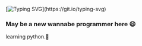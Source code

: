 [![Typing SVG](https://readme-typing-svg.demolab.com/?lines=Hi+Welcome+to+my+profile;)](https://git.io/typing-svg)

### May be a new wannabe programmer here :smile: 
learning python.👋

<!--
**xFC11/xFC11** is a ✨ _special_ ✨ repository because its `README.md` (this file) appears on your GitHub profile.

Here are some ideas to get you started:

- 🔭 I’m currently working on ...
- 🌱 I’m currently learning ...
- 👯 I’m looking to collaborate on ...
- 🤔 I’m looking for help with ...
- 💬 Ask me about ...
- 📫 How to reach me: ...
- 😄 Pronouns: ...
- ⚡ Fun fact: ...
-->
